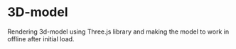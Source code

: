 # 3D-model
Rendering 3d-model using Three.js library and making the model to work in offline after initial load.
